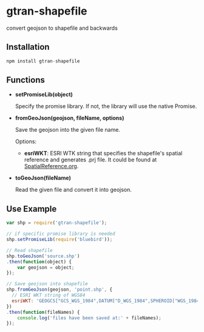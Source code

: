 # gtran-shapefile
convert geojson to shapefile and backwards

## Installation

```javascript
npm install gtran-shapefile
```

## Functions

* **setPromiseLib(object)**

    Specify the promise library. If not, the library will use the native Promise.

* **fromGeoJson(geojson, fileName, options)**

    Save the geojson into the given file name.

    Options:

    * **esriWKT**: ESRI WTK string that specifies the shapefile's spatial reference and generates .prj file. It could be found at [SpatialReference.org](http://spatialreference.org/).


* **toGeoJson(fileName)**

    Read the given file and convert it into geojson.

## Use Example

```javascript
var shp = require('gtran-shapefile');

// if specific promise library is needed
shp.setPromiseLib(require('bluebird'));

// Read shapefile
shp.toGeoJson('source.shp')
.then(function(object) {
    var geojson = object;
});

// Save geojson into shapefile
shp.fromGeoJson(geojson, 'point.shp', {
  // ESRI WKT string of WGS84
  esriWKT: 'GEOGCS["GCS_WGS_1984",DATUM["D_WGS_1984",SPHEROID["WGS_1984",6378137,298.257223563]],PRIMEM["Greenwich",0],UNIT["Degree",0.017453292519943295]]'
})
.then(function(fileNames) {
    console.log('files have been saved at:' + fileNames);
});

```
